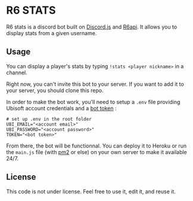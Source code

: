 # R6 STATS
R6 stats is a discord bot built on [Discord.js](https://github.com/discordjs/discord.js) and [R6api](https://github.com/danielwerg/r6api.js). It allows you to display stats from a given username.

## Usage
You can display a player's stats by typing `!stats <player nickname>` in a channel.

Right now, you can't invite this bot to your server. If you want to add it to your server, you should clone this repo.

In order to make the bot work, you'll need to setup a `.env` file providing Ubisoft account credentials and a [bot token](https://discordjs.guide/preparations/setting-up-a-bot-application.html#creating-your-bot) :
```env
# set up .env in the root folder
UBI_EMAIL="<account email>"
UBI_PASSWORD="<account password>"
TOKEN="<bot token>"
```

From there, the bot will be functionnal. You can deploy it to Heroku or run the `main.js` file (with [pm2](https://pm2.keymetrics.io) or else) on your own server to make it available 24/7.

## License
This code is not under license. Feel free to use it, edit it, and reuse it.
